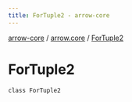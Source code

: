 ```yaml
---
title: ForTuple2 - arrow-core
---
```


[arrow-core](../index.html) / [arrow.core](index.html) / [ForTuple2](./-for-tuple2.html)

# ForTuple2

`class ForTuple2`